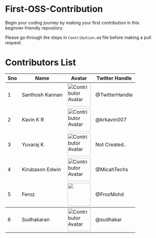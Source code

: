 # First-OSS-Contribution
Begin your coding journey by making your first contribution in this beginner-friendly repository.

Please go through the steps in `Contribution.md` file before making a pull request.


# Contributors List

<table>
    <thead>
        <tr>
            <th>Sno</th>
            <th>Name</th>
            <th>Avatar</th>
            <th>Twitter Handle</th>
        </tr>
    </thead>
    <tbody>
    <td>1</td>
        <td>Santhosh Kannan</td>
        <td><img width="75" src="https://avatars.githubusercontent.com/u/140004786?s=96&v=4" alt="Contributor Avatar"></td>
        <td>@TwitterHandle</td>
    <tr>
        <td>2</td>
        <td>Kavin K R</td>
        <td><img width="75" src="https://avatars.githubusercontent.com/u/38309082?v=4" alt="Contributor Avatar"></td>
        <td>@krkavin007</td>
    </tr>
    <tr>
        <td>3</td>
        <td>Yuvaraj K</td>
        <td><img width="75" src="https://avatars.githubusercontent.com/u/116803074?v=4" alt="Contributor Avatar"></td>
        <td>Not Created..</td>
    </tr>
    <tr>
        <td>4</td>
        <td>Kirubason Edwin</td>
        <td><img width="75" src="https://avatars.githubusercontent.com/u/59027905?v=4" alt="Contributor Avatar"></td>
        <td>@MicahTechs</td>
    </tr>
    <tr>
        <td>5</td>
        <td>Feroz</td>
        <td><img width="75" src="https://avatars.githubusercontent.com/u/101414258?s=400&u=22eed06520fda26f6cd55d99eacdc03ab38fb14c&v=4"></td>
        <td>@FrozMohd</td>
                                </tr>
    </tbody>
        <tr>
        <td>6</td>
        <td>Sudhakaran</td>
        <td><img width="75" src="github avatar url" alt="Contributor Avatar"></td>
        <td>@sudhakar</td>
    </tr>
</table>